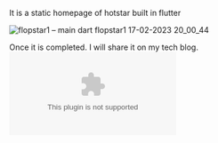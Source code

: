 It is a static homepage of hotstar built in flutter



![flopstar1 – main dart  flopstar1  17-02-2023 20_00_44](https://user-images.githubusercontent.com/100037271/219682763-9a3f68bf-80d6-4e77-8a40-646ad885c852.png)

Once it is completed. I will share it on my tech blog.
![Develop n Solve](developnsolve.com)

